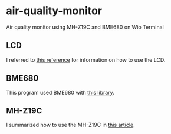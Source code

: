 # air-quality-monitor
Air quality monitor using MH-Z19C and BME680 on Wio Terminal

## LCD
I referred to [this reference](https://wiki.seeedstudio.com/Wio-Terminal-LCD-Overview/) for information on how to use the LCD.

## BME680
This program used BME680 with [this library](https://github.com/Zanduino/BME680).

## MH-Z19C
I summarized how to use the MH-Z19C in [this article](https://771-8bit.com/ja/blog/MH-Z19C/).
